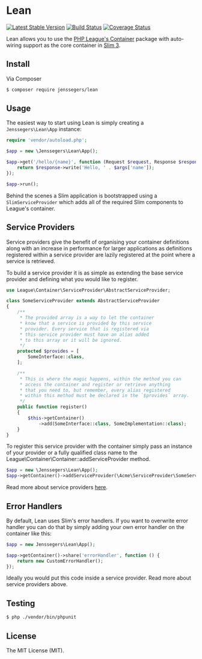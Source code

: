 Lean
====

[![Latest Stable Version](http://img.shields.io/packagist/v/jenssegers/lean.svg)](https://packagist.org/packages/jenssegers/lean) [![Build Status](http://img.shields.io/travis/jenssegers/lean.svg)](https://travis-ci.org/jenssegers/lean) [![Coverage Status](http://img.shields.io/coveralls/jenssegers/lean.svg)](https://coveralls.io/r/jenssegers/lean)

Lean allows you to use the [PHP League's Container](https://github.com/thephpleague/container) package with auto-wiring support as the core container in [Slim 3](https://github.com/slimphp/Slim).

## Install

Via Composer

``` bash
$ composer require jenssegers/lean
```

## Usage

The easiest way to start using Lean is simply creating a `Jenssegers\Lean\App` instance:

``` php
require 'vendor/autoload.php';

$app = new \Jenssegers\Lean\App();

$app->get('/hello/{name}', function (Request $request, Response $response, array $args) {
    return $response->write('Hello, ' . $args['name']);
});

$app->run();
```

Behind the scenes a Slim application is bootstrapped using a `SlimServiceProvider` which adds all of the required Slim components to League's container.

## Service Providers

Service providers give the benefit of organising your container definitions along with an increase in performance for larger applications as definitions registered within a service provider are lazily registered at the point where a service is retrieved.

To build a service provider it is as simple as extending the base service provider and defining what you would like to register.

```php
use League\Container\ServiceProvider\AbstractServiceProvider;

class SomeServiceProvider extends AbstractServiceProvider
{
    /**
     * The provided array is a way to let the container
     * know that a service is provided by this service
     * provider. Every service that is registered via
     * this service provider must have an alias added
     * to this array or it will be ignored.
     */
    protected $provides = [
        SomeInterface::class,
    ];

    /**
     * This is where the magic happens, within the method you can
     * access the container and register or retrieve anything
     * that you need to, but remember, every alias registered
     * within this method must be declared in the `$provides` array.
     */
    public function register()
    {
        $this->getContainer()
            ->add(SomeInterface::class, SomeImplementation::class);
    }
}
```

To register this service provider with the container simply pass an instance of your provider or a fully qualified class name to the League\Container\Container::addServiceProvider method.

```php
$app = new \Jenssegers\Lean\App();
$app->getContainer()->addServiceProvider(\Acme\ServiceProvider\SomeServiceProvider::class);
```

Read more about service providers [here](https://container.thephpleague.com/3.x/service-providers/).

## Error Handlers

By default, Lean uses Slim's error handlers. If you want to overwrite error handler you can do that by simply adding your own error handler on the container like this:

```php
$app = new Jenssegers\Lean\App();

$app->getContainer()->share('errorHandler', function () {
    return new CustomErrorHandler();
});
```

Ideally you would put this code inside a service provider. Read more about service providers above.

## Testing

``` bash
$ php ./vendor/bin/phpunit
```

## License

The MIT License (MIT).
